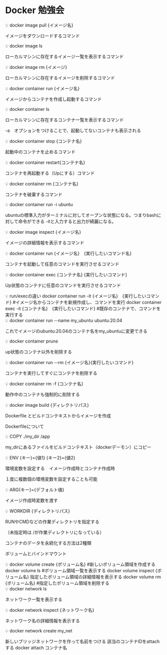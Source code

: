 # Docker 勉強会

💡 docker image pull {イメージ名}


イメージをダウンロードするコマンド

<aside>
💡 docker image ls

</aside>

ローカルマシンに存在するイメージ一覧を表示するコマンド

<aside>
💡 docker image rm {イメージ}

</aside>

ローカルマシンに存在するイメージを削除するコマンド

<aside>
💡 docker container run {イメージ名}

</aside>

イメージからコンテナを作成し起動するコマンド

<aside>
💡 docker container ls

</aside>

ローカルマシンに存在するコンテナ一覧を表示するコマンド

-a　オプションをつけることで、起動してないコンテナも表示される

<aside>
💡 docker container stop {コンテナ名}

</aside>

起動中のコンテナを止めるコマンド

<aside>
💡 docker container restart{コンテナ名}

</aside>

コンテナを再起動する（Upにする）コマンド

<aside>
💡 docker container rm {コンテナ名}

</aside>

コンテナを破棄するコマンド

<aside>
💡 docker container run -i ubuntu

</aside>

ubuntuの標準入力がターミナルに対してオープンな状態になる。つまりbashに対して命令ができる  -itと入力すると出力が綺麗になる。

<aside>
💡 docker image inspect {イメージ名}

</aside>

イメージの詳細情報を表示するコマンド

<aside>
💡 docker container run {イメージ名}　{実行したいコマンド名}

</aside>

コンテナを起動して任意のコマンドを実行させるコマンド

<aside>
💡 docker container exec {コンテナ名} {実行したいコマンド}

</aside>

Up状態のコンテナに任意のコマンドを実行させるコマンド

<aside>
💡 run/execの違い
docker container run -it {イメージ名}　{実行したいコマンド}
#イメージ名からコンテナを新規作成し、コマンドを実行
docker container exec -it {コンテナ名}　{実行したいコマンド}
#既存のコンテナで、コマンドを実行する

</aside>

<aside>
💡 docker container run --name my_ubuntu ubuntu:20.04

</aside>

これでイメージのubuntu:20.04のコンテナ名をmy_ubuntuに変更できる

<aside>
💡 docker container prune

</aside>

up状態のコンテナ以外を削除する

<aside>
💡 docker container run --rm {イメージ名}{実行したいコマンド}

</aside>

コンテナを実行してすぐにコンテナを削除する

<aside>
💡 docker container rm -f {コンテナ名}

</aside>

動作中のコンテナも強制的に削除する

<aside>
💡 docker image build {ディレクトリパス}

</aside>

Dockerfile とビルドコンテキストからイメージを作成

Dockerfileについて

<aside>
💡 COPY ./my_dir /app

</aside>

my_dirにあるファイルをビルドコンテキスト（dockerデーモン）にコピー

<aside>
💡 ENV {キー}={値1}  {キー2}={値2}

</aside>

環境変数を設定する　イメージ作成時とコンテナ作成時

１度に複数個の環境変数を設定することも可能

<aside>
💡 ARG{キー}={デフォルト値}

</aside>

イメージ作成時変数を渡す

<aside>
💡 WORKDIR {ディレクトリパス}

</aside>

RUNやCMDなどの作業ディレクトリを指定する

（未指定時は /が作業ディレクトリになっている）

コンテナのデータを永続化する方法は2種類

ボリュームとバインドマウント

<aside>
💡 docker volume create {ボリューム名}
#新しいボリューム領域を作成する
docker volume ls
#ボリューム領域一覧を表示する
docker volume inspect {ボリューム名}
指定したボリューム領域の詳細情報を表示する
docker volume rm {ボリューム名}
#指定したボリューム領域を削除する

</aside>

<aside>
💡 docker network ls

</aside>

ネットワーク一覧を表示する

<aside>
💡 docker network inspect {ネットワーク名}

</aside>

ネットワーク名の詳細情報を表示する

<aside>
💡 docker network create my_net

</aside>

新しいブリッジネットワークを作って名前をつける
該当のコンテナIDをattachする
docker attach コンテナ名
